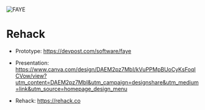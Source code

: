 ![FAYE](https://user-images.githubusercontent.com/73563140/106217911-3f550780-61a4-11eb-98a8-dc7c3336b604.png)

# Rehack



* Prototype: https://devpost.com/software/faye

* Presentation: https://www.canva.com/design/DAEM2pz7MbI/kVuPPMpBUoCyKsFoqICVow/view?utm_content=DAEM2pz7MbI&utm_campaign=designshare&utm_medium=link&utm_source=homepage_design_menu

* Rehack: https://rehack.co
